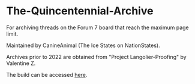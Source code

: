 # The-Quincentennial-Archive
For archiving threads on the Forum 7 board that reach the maximum page limit.

Maintained by CanineAnimal (The Ice States on NationStates).

Archives prior to 2022 are obtained from "Project Langolier-Proofing" by Valentine Z.

The build can be accessed [here](https://canineanimal.github.io/The-Quincentennial-Archive/).

